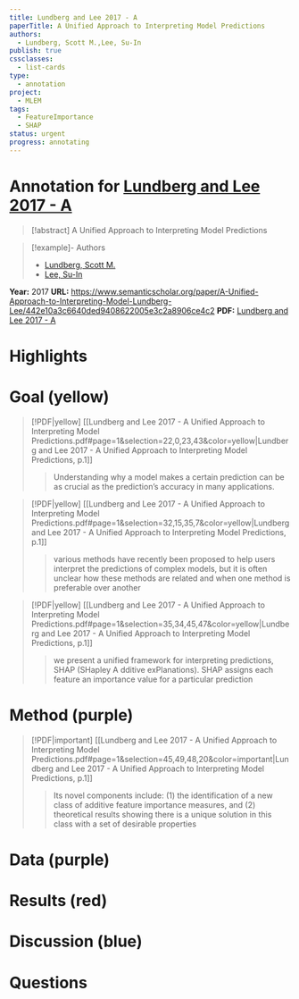 ```yaml
---
title: Lundberg and Lee 2017 - A
paperTitle: A Unified Approach to Interpreting Model Predictions
authors:
  - Lundberg, Scott M.,Lee, Su-In
publish: true
cssclasses:
  - list-cards
type:
  - annotation
project:
  - MLEM
tags:
  - FeatureImportance
  - SHAP
status: urgent
progress: annotating
---
```

# Annotation for [Lundberg and Lee 2017 - A](Papers/References/Lundberg%20and%20Lee%202017%20-%20A)

> [!abstract] A Unified Approach to Interpreting Model Predictions

> [!example]- Authors
> - [Lundberg, Scott M.](Lundberg%2C%20Scott%20M.)
> - [Lee, Su-In](Lee%2C%20Su-In)

**Year:** 2017
**URL:** https://www.semanticscholar.org/paper/A-Unified-Approach-to-Interpreting-Model-Lundberg-Lee/442e10a3c6640ded9408622005e3c2a8906ce4c2
**PDF:** [Lundberg and Lee 2017 - A](Papers/PDFs/Lundberg%20and%20Lee%202017%20-%20A%20Unified%20Approach%20to%20Interpreting%20Model%20Predictions.pdf)

# Highlights


# Goal (yellow)

> [!PDF|yellow] [[Lundberg and Lee 2017 - A Unified Approach to Interpreting Model Predictions.pdf#page=1&selection=22,0,23,43&color=yellow|Lundberg and Lee 2017 - A Unified Approach to Interpreting Model Predictions, p.1]]
> > Understanding why a model makes a certain prediction can be as crucial as the prediction’s accuracy in many applications.


> [!PDF|yellow] [[Lundberg and Lee 2017 - A Unified Approach to Interpreting Model Predictions.pdf#page=1&selection=32,15,35,7&color=yellow|Lundberg and Lee 2017 - A Unified Approach to Interpreting Model Predictions, p.1]]
> > various methods have recently been proposed to help users interpret the predictions of complex models, but it is often unclear how these methods are related and when one method is preferable over another


> [!PDF|yellow] [[Lundberg and Lee 2017 - A Unified Approach to Interpreting Model Predictions.pdf#page=1&selection=35,34,45,47&color=yellow|Lundberg and Lee 2017 - A Unified Approach to Interpreting Model Predictions, p.1]]
> > we present a unified framework for interpreting predictions, SHAP (SHapley A dditive exPlanations). SHAP assigns each feature an importance value for a particular prediction



# Method (purple)


> [!PDF|important] [[Lundberg and Lee 2017 - A Unified Approach to Interpreting Model Predictions.pdf#page=1&selection=45,49,48,20&color=important|Lundberg and Lee 2017 - A Unified Approach to Interpreting Model Predictions, p.1]]
> > Its novel components include: (1) the identification of a new class of additive feature importance measures, and (2) theoretical results showing there is a unique solution in this class with a set of desirable properties


# Data (purple)


# Results (red)


# Discussion (blue)


# Questions

